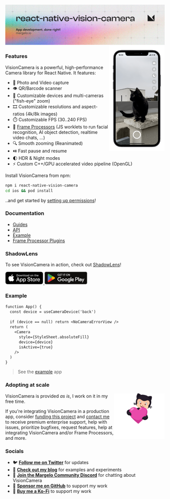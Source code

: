 <a href="https://margelo.io">
  <picture>
    <source media="(prefers-color-scheme: dark)" srcset="./docs/static/img/banner-dark.png" />
    <source media="(prefers-color-scheme: light)" srcset="./docs/static/img/banner-light.png" />
    <img alt="VisionCamera" src="./docs/static/img/banner-light.png" />
  </picture>
</a>

<br />

<div>
  <img align="right" width="35%" src="docs/static/img/example.png">
</div>

### Features

VisionCamera is a powerful, high-performance Camera library for React Native. It features:

* 📸 Photo and Video capture
* 👁️ QR/Barcode scanner
* 📱 Customizable devices and multi-cameras ("fish-eye" zoom)
* 🎞️ Customizable resolutions and aspect-ratios (4k/8k images)
* ⏱️ Customizable FPS (30..240 FPS)
* 🧩 [Frame Processors](https://react-native-vision-camera.com/docs/guides/frame-processors) (JS worklets to run facial recognition, AI object detection, realtime video chats, ...)
* 🔍 Smooth zooming (Reanimated)
* ⏯️ Fast pause and resume
* 🌓 HDR & Night modes
* ⚡ Custom C++/GPU accelerated video pipeline (OpenGL)

Install VisionCamera from npm:

```sh
npm i react-native-vision-camera
cd ios && pod install
```

..and get started by [setting up permissions](https://react-native-vision-camera.com/docs/guides)!

### Documentation

* [Guides](https://react-native-vision-camera.com/docs/guides)
* [API](https://react-native-vision-camera.com/docs/api)
* [Example](./package/example/)
* [Frame Processor Plugins](https://react-native-vision-camera.com/docs/guides/frame-processor-plugins)

### ShadowLens

To see VisionCamera in action, check out [ShadowLens](https://mrousavy.com/projects/shadowlens)!

<div>
  <a href="https://apps.apple.com/app/shadowlens/id6471849004">
    <img height="40" src="docs/static/img/appstore.svg" />
  </a>
  <a href="https://play.google.com/store/apps/details?id=com.mrousavy.shadowlens">
    <img height="40" src="docs/static/img/googleplay.svg" />
  </a>
</div>

### Example

```tsx
function App() {
  const device = useCameraDevice('back')

  if (device == null) return <NoCameraErrorView />
  return (
    <Camera
      style={StyleSheet.absoluteFill}
      device={device}
      isActive={true}
    />
  )
}
```

> See the [example](./package/example/) app

### Adopting at scale

<a href="https://github.com/sponsors/mrousavy">
  <img align="right" width="160" alt="This library helped you? Consider sponsoring!" src=".github/funding-octocat.svg">
</a>

VisionCamera is provided _as is_, I work on it in my free time.

If you're integrating VisionCamera in a production app, consider [funding this project](https://github.com/sponsors/mrousavy) and <a href="mailto:me@mrousavy.com?subject=Adopting VisionCamera at scale">contact me</a> to receive premium enterprise support, help with issues, prioritize bugfixes, request features, help at integrating VisionCamera and/or Frame Processors, and more.

### Socials

* 🐦 [**Follow me on Twitter**](https://twitter.com/mrousavy) for updates
* 📝 [**Check out my blog**](https://mrousavy.com/blog) for examples and experiments
* 💬 [**Join the Margelo Community Discord**](https://discord.gg/6CSHz2qAvA) for chatting about VisionCamera
* 💖 [**Sponsor me on GitHub**](https://github.com/sponsors/mrousavy) to support my work
* 🍪 [**Buy me a Ko-Fi**](https://ko-fi.com/mrousavy) to support my work
